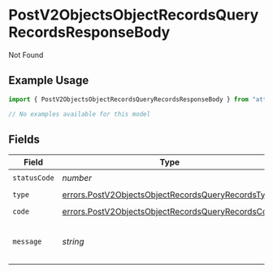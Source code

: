 # PostV2ObjectsObjectRecordsQueryRecordsResponseBody

Not Found

## Example Usage

```typescript
import { PostV2ObjectsObjectRecordsQueryRecordsResponseBody } from "attio-js/models/errors";

// No examples available for this model
```

## Fields

| Field                                                                                                                  | Type                                                                                                                   | Required                                                                                                               | Description                                                                                                            | Example                                                                                                                |
| ---------------------------------------------------------------------------------------------------------------------- | ---------------------------------------------------------------------------------------------------------------------- | ---------------------------------------------------------------------------------------------------------------------- | ---------------------------------------------------------------------------------------------------------------------- | ---------------------------------------------------------------------------------------------------------------------- |
| `statusCode`                                                                                                           | *number*                                                                                                               | :heavy_check_mark:                                                                                                     | N/A                                                                                                                    |                                                                                                                        |
| `type`                                                                                                                 | [errors.PostV2ObjectsObjectRecordsQueryRecordsType](../../models/errors/postv2objectsobjectrecordsqueryrecordstype.md) | :heavy_check_mark:                                                                                                     | N/A                                                                                                                    |                                                                                                                        |
| `code`                                                                                                                 | [errors.PostV2ObjectsObjectRecordsQueryRecordsCode](../../models/errors/postv2objectsobjectrecordsqueryrecordscode.md) | :heavy_check_mark:                                                                                                     | N/A                                                                                                                    |                                                                                                                        |
| `message`                                                                                                              | *string*                                                                                                               | :heavy_check_mark:                                                                                                     | N/A                                                                                                                    | The referenced object was not found.                                                                                   |